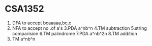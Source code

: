 # CSA1352
1. DFA to accept bcaaaaa,bc,c
2. NFA to accept no .of a's
3.PDA a^nb^n
4.TM subtraction
5.string comparision
6.TM palindrome
7.PDA a^nb^2n
8.TM addition
9. TM a^nb^n
